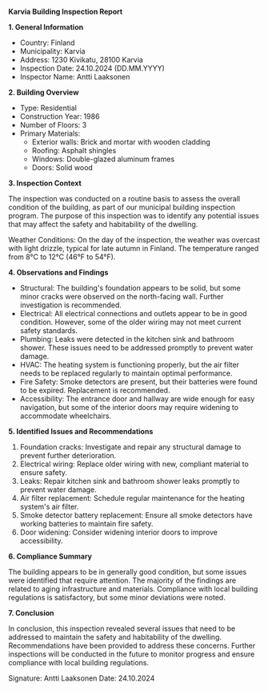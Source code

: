 **Karvia Building Inspection Report**

**1. General Information**

* Country: Finland
* Municipality: Karvia
* Address: 1230 Kivikatu, 28100 Karvia
* Inspection Date: 24.10.2024 (DD.MM.YYYY)
* Inspector Name: Antti Laaksonen

**2. Building Overview**

* Type: Residential
* Construction Year: 1986
* Number of Floors: 3
* Primary Materials:
	+ Exterior walls: Brick and mortar with wooden cladding
	+ Roofing: Asphalt shingles
	+ Windows: Double-glazed aluminum frames
	+ Doors: Solid wood

**3. Inspection Context**

The inspection was conducted on a routine basis to assess the overall condition of the building, as part of our municipal building inspection program. The purpose of this inspection was to identify any potential issues that may affect the safety and habitability of the dwelling.

Weather Conditions:
On the day of the inspection, the weather was overcast with light drizzle, typical for late autumn in Finland. The temperature ranged from 8°C to 12°C (46°F to 54°F).

**4. Observations and Findings**

* Structural: The building's foundation appears to be solid, but some minor cracks were observed on the north-facing wall. Further investigation is recommended.
* Electrical: All electrical connections and outlets appear to be in good condition. However, some of the older wiring may not meet current safety standards.
* Plumbing: Leaks were detected in the kitchen sink and bathroom shower. These issues need to be addressed promptly to prevent water damage.
* HVAC: The heating system is functioning properly, but the air filter needs to be replaced regularly to maintain optimal performance.
* Fire Safety: Smoke detectors are present, but their batteries were found to be expired. Replacement is recommended.
* Accessibility: The entrance door and hallway are wide enough for easy navigation, but some of the interior doors may require widening to accommodate wheelchairs.

**5. Identified Issues and Recommendations**

1. Foundation cracks: Investigate and repair any structural damage to prevent further deterioration.
2. Electrical wiring: Replace older wiring with new, compliant material to ensure safety.
3. Leaks: Repair kitchen sink and bathroom shower leaks promptly to prevent water damage.
4. Air filter replacement: Schedule regular maintenance for the heating system's air filter.
5. Smoke detector battery replacement: Ensure all smoke detectors have working batteries to maintain fire safety.
6. Door widening: Consider widening interior doors to improve accessibility.

**6. Compliance Summary**

The building appears to be in generally good condition, but some issues were identified that require attention. The majority of the findings are related to aging infrastructure and materials. Compliance with local building regulations is satisfactory, but some minor deviations were noted.

**7. Conclusion**

In conclusion, this inspection revealed several issues that need to be addressed to maintain the safety and habitability of the dwelling. Recommendations have been provided to address these concerns. Further inspections will be conducted in the future to monitor progress and ensure compliance with local building regulations.

Signature: Antti Laaksonen
Date: 24.10.2024